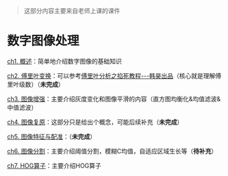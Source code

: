 > 这部分内容主要来自老师上课的课件

# 数字图像处理

[ch1. 概述](./ch1.md)：简单地介绍数字图像的基础知识

[ch2. 傅里叶变换](./ch2.md)：可以参考[傅里叶分析之掐死教程---韩昊出品](https://zhuanlan.zhihu.com/p/19763358)（核心就是理解傅里叶级数）（**未完成**）

[ch3. 图像增强](./ch3.md)：主要介绍灰度变化和图像平滑的内容（直方图均衡化&均值滤波&中值滤波）

[ch4. 图像复原](./ch4.md)：这部分只是给出个概念，可能后续补充（**未完成**）

[ch5. 图像特征与配准](./ch5.md)：（**未完成**）

[ch6. 图像分割](./ch6.md)：主要介绍阈值分割，模糊C均值，自适应区域生长等（**待补充**）

[ch7. HOG算子](./ch7.md)：主要介绍HOG算子

